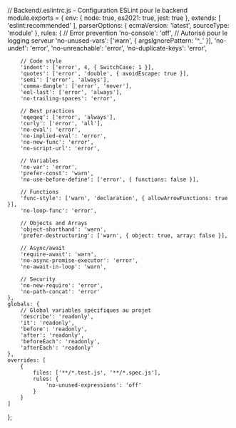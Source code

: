 // Backend/.eslintrc.js - Configuration ESLint pour le backend
module.exports = {
    env: {
        node: true,
        es2021: true,
        jest: true
    },
    extends: [
        'eslint:recommended'
    ],
    parserOptions: {
        ecmaVersion: 'latest',
        sourceType: 'module'
    },
    rules: {
        // Error prevention
        'no-console': 'off', // Autorisé pour le logging serveur
        'no-unused-vars': ['warn', { argsIgnorePattern: '^_' }],
        'no-undef': 'error',
        'no-unreachable': 'error',
        'no-duplicate-keys': 'error',
        
        // Code style
        'indent': ['error', 4, { SwitchCase: 1 }],
        'quotes': ['error', 'double', { avoidEscape: true }],
        'semi': ['error', 'always'],
        'comma-dangle': ['error', 'never'],
        'eol-last': ['error', 'always'],
        'no-trailing-spaces': 'error',
        
        // Best practices
        'eqeqeq': ['error', 'always'],
        'curly': ['error', 'all'],
        'no-eval': 'error',
        'no-implied-eval': 'error',
        'no-new-func': 'error',
        'no-script-url': 'error',
        
        // Variables
        'no-var': 'error',
        'prefer-const': 'warn',
        'no-use-before-define': ['error', { functions: false }],
        
        // Functions
        'func-style': ['warn', 'declaration', { allowArrowFunctions: true }],
        'no-loop-func': 'error',
        
        // Objects and Arrays
        'object-shorthand': 'warn',
        'prefer-destructuring': ['warn', { object: true, array: false }],
        
        // Async/await
        'require-await': 'warn',
        'no-async-promise-executor': 'error',
        'no-await-in-loop': 'warn',
        
        // Security
        'no-new-require': 'error',
        'no-path-concat': 'error'
    },
    globals: {
        // Global variables spécifiques au projet
        'describe': 'readonly',
        'it': 'readonly',
        'before': 'readonly',
        'after': 'readonly',
        'beforeEach': 'readonly',
        'afterEach': 'readonly'
    },
    overrides: [
        {
            files: ['**/*.test.js', '**/*.spec.js'],
            rules: {
                'no-unused-expressions': 'off'
            }
        }
    ]
};